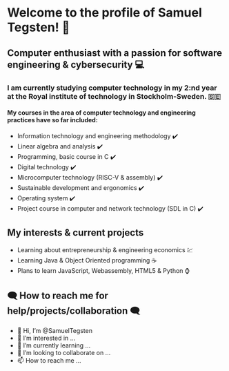 # Welcome to the profile of Samuel Tegsten! 👋 

## Computer enthusiast with a passion for software engineering & cybersecurity :computer:

### I am currently studying computer technology in my 2:nd year at the Royal institute of technology in Stockholm-Sweden. :sweden:

#### My courses in the area of computer technology and engineering practices have so far included:
- Information technology and engineering methodology :heavy_check_mark:	
- Linear algebra and analysis	:heavy_check_mark:
- Programming, basic course in C :heavy_check_mark:	
- Digital technology :heavy_check_mark:	
- Microcomputer technology (RISC-V & assembly) :heavy_check_mark:
- Sustainable development and ergonomics :heavy_check_mark:
- Operating system :heavy_check_mark:
- Project course in computer and network technology (SDL in C) :heavy_check_mark:

## My interests & current projects
- Learning about entrepreneurship & engineering economics :chart:
- Learning Java & Object Oriented programming :coffee:
- Plans to learn JavaScript, Webassembly, HTML5 & Python :watch:

## :left_speech_bubble: How to reach me for help/projects/collaboration :left_speech_bubble:


- 👋 Hi, I’m @SamuelTegsten
- 👀 I’m interested in ...
- 🌱 I’m currently learning ...
- 💞️ I’m looking to collaborate on ...
- 📫 How to reach me ...


